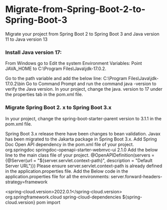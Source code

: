 # Migrate-from-Spring-Boot-2-to-Spring-Boot-3
Migrate your project from Spring Boot 2 to Spring Boot 3 and Java version 11 to Java version 13

### Install Java version 17:
From Windows go to Edit the system Environment Variables:
Point JAVA_HOME to C:\Program Files\Java\jdk-17.0.2.

Go to the path variable and add the below line:
C:\Program Files\Java\jdk-17.0.2\bin
Go to Command Prompt and run the command java -version to verify the Java version.
In your project, change the java. version to 17 under the properties tab in the pom.xml file.

### Migrate Spring Boot 2. x to Spring Boot 3.x
In your project, change the spring-boot-starter-parent version to 3.1.1 in the pom.xml file.

Spring Boot 3.x release there have been changes to bean validation. Javax has been migrated to the Jakarta package in Spring Boot 3.x.
Add Spring Doc Open API dependency in the pom.xml file of your project.
<dependency>
    <groupId>org.springdoc</groupId>
    <artifactId>springdoc-openapi-starter-webmvc-ui</artifactId>
    <version>2.1.0</version>
</dependency>
Add the below line to the main class file of your project.
@OpenAPIDefinition(servers = {@Server(url = "${server.servlet.context-path}", description = "Default Server URL")})
Please ensure server.servlet.context-path is already defined in the application.properties file.
Add the Below code in the application.properties file for all the environments:
server.forward-headers-strategy=framework

<spring-cloud.version>2022.0.1</spring-cloud.version>
<dependencyManagement>
    <dependency>
        <groupId>org.springframework.cloud</groupId>
        <artifactId>spring-cloud-dependencies</artifactId>
        <version>${spring-cloud.version}</version>
        <type>pom</type>
        <scope>import</scope>
    </dependency>
</dependencyManagement>